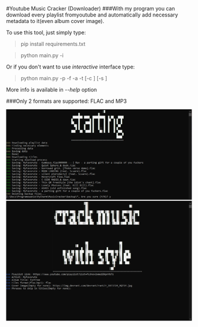 #Youtube Music Cracker (Downloader)
###With my program you can download every playlist fromyoutube and automatically add necessary metadata to it(even album cover image).

<p>To use this tool, just simply type:</p>

> pip install requirements.txt

> python main.py -i

Or if you don't want to use *interactive* interface type:

> python main.py -p <playlist-link> -f <file-format> -a <artist> -t <album-title> [-c <cover-file-or-link>] [-s <phrase-to-skip-while-renaming-files>]

More info is available in *--help* option

###Only 2 formats are supported: FLAC and MP3

<img src="https://raw.githubusercontent.com/MattTheCoder-W/yt-music-cracker/main/images/image.png">
<img src="https://raw.githubusercontent.com/MattTheCoder-W/yt-music-cracker/main/images/img2.png">
